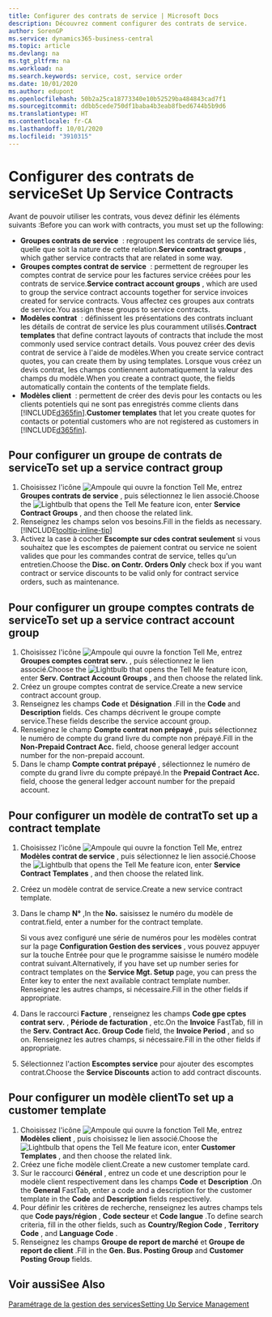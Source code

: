 ```yaml
---
title: Configurer des contrats de service | Microsoft Docs
description: Découvrez comment configurer des contrats de service.
author: SorenGP
ms.service: dynamics365-business-central
ms.topic: article
ms.devlang: na
ms.tgt_pltfrm: na
ms.workload: na
ms.search.keywords: service, cost, service order
ms.date: 10/01/2020
ms.author: edupont
ms.openlocfilehash: 50b2a25ca18773340e10b52529ba484843cad7f1
ms.sourcegitcommit: ddbb5cede750df1baba4b3eab8fbed6744b5b9d6
ms.translationtype: HT
ms.contentlocale: fr-CA
ms.lasthandoff: 10/01/2020
ms.locfileid: "3910315"
---
```

# <a name="set-up-service-contracts"></a><span data-ttu-id="31dba-103">Configurer des contrats de service</span><span class="sxs-lookup"><span data-stu-id="31dba-103">Set Up Service Contracts</span></span>
<span data-ttu-id="31dba-104">Avant de pouvoir utiliser les contrats, vous devez définir les éléments suivants :</span><span class="sxs-lookup"><span data-stu-id="31dba-104">Before you can work with contracts, you must set up the following:</span></span> 

* <span data-ttu-id="31dba-105">**Groupes contrats de service**  : regroupent les contrats de service liés, quelle que soit la nature de cette relation.</span><span class="sxs-lookup"><span data-stu-id="31dba-105">**Service contract groups** , which gather service contracts that are related in some way.</span></span>
* <span data-ttu-id="31dba-106">**Groupes comptes contrat de service**  : permettent de regrouper les comptes contrat de service pour les factures service créées pour les contrats de service.</span><span class="sxs-lookup"><span data-stu-id="31dba-106">**Service contract account groups** , which are used to group the service contract accounts together for service invoices created for service contracts.</span></span> <span data-ttu-id="31dba-107">Vous affectez ces groupes aux contrats de service.</span><span class="sxs-lookup"><span data-stu-id="31dba-107">You assign these groups to service contracts.</span></span>  
* <span data-ttu-id="31dba-108">**Modèles contrat**  : définissent les présentations des contrats incluant les détails de contrat de service les plus couramment utilisés.</span><span class="sxs-lookup"><span data-stu-id="31dba-108">**Contract templates** that define contract layouts of contracts that include the most commonly used service contract details.</span></span> <span data-ttu-id="31dba-109">Vous pouvez créer des devis contrat de service à l'aide de modèles.</span><span class="sxs-lookup"><span data-stu-id="31dba-109">When you create service contract quotes, you can create them by using templates.</span></span> <span data-ttu-id="31dba-110">Lorsque vous créez un devis contrat, les champs contiennent automatiquement la valeur des champs du modèle.</span><span class="sxs-lookup"><span data-stu-id="31dba-110">When you create a contract quote, the fields automatically contain the contents of the template fields.</span></span>
* <span data-ttu-id="31dba-111">**Modèles client**  : permettent de créer des devis pour les contacts ou les clients potentiels qui ne sont pas enregistrés comme clients dans [!INCLUDE[d365fin](includes/d365fin_md.md)].</span><span class="sxs-lookup"><span data-stu-id="31dba-111">**Customer templates** that let you create quotes for contacts or potential customers who are not registered as customers in [!INCLUDE[d365fin](includes/d365fin_md.md)].</span></span>  

## <a name="to-set-up-a-service-contract-group"></a><span data-ttu-id="31dba-112">Pour configurer un groupe de contrats de service</span><span class="sxs-lookup"><span data-stu-id="31dba-112">To set up a service contract group</span></span>  
1. <span data-ttu-id="31dba-113">Choisissez l'icône ![Ampoule qui ouvre la fonction Tell Me](media/ui-search/search_small.png "Dites-moi ce que vous voulez faire"), entrez **Groupes contrats de service** , puis sélectionnez le lien associé.</span><span class="sxs-lookup"><span data-stu-id="31dba-113">Choose the ![Lightbulb that opens the Tell Me feature](media/ui-search/search_small.png "Tell me what you want to do") icon, enter **Service Contract Groups** , and then choose the related link.</span></span>  
2. <span data-ttu-id="31dba-114">Renseignez les champs selon vos besoins.</span><span class="sxs-lookup"><span data-stu-id="31dba-114">Fill in the fields as necessary.</span></span> [!INCLUDE[tooltip-inline-tip](includes/tooltip-inline-tip_md.md)]
3. <span data-ttu-id="31dba-115">Activez la case à cocher **Escompte sur cdes contrat seulement** si vous souhaitez que les escomptes de paiement contrat ou service ne soient valides que pour les commandes contrat de service, telles qu'un entretien.</span><span class="sxs-lookup"><span data-stu-id="31dba-115">Choose the **Disc. on Contr. Orders Only** check box if you want contract or service discounts to be valid only for contract service orders, such as maintenance.</span></span>  

## <a name="to-set-up-a-service-contract-account-group"></a><span data-ttu-id="31dba-116">Pour configurer un groupe comptes contrats de service</span><span class="sxs-lookup"><span data-stu-id="31dba-116">To set up a service contract account group</span></span>  
1. <span data-ttu-id="31dba-117">Choisissez l'icône ![Ampoule qui ouvre la fonction Tell Me](media/ui-search/search_small.png "Dites-moi ce que vous voulez faire"), entrez **Groupes comptes contrat serv.** , puis sélectionnez le lien associé.</span><span class="sxs-lookup"><span data-stu-id="31dba-117">Choose the ![Lightbulb that opens the Tell Me feature](media/ui-search/search_small.png "Tell me what you want to do") icon, enter **Serv. Contract Account Groups** , and then choose the related link.</span></span>  
2. <span data-ttu-id="31dba-118">Créez un groupe comptes contrat de service.</span><span class="sxs-lookup"><span data-stu-id="31dba-118">Create a new service contract account group.</span></span>   
3. <span data-ttu-id="31dba-119">Renseignez les champs **Code** et **Désignation** .</span><span class="sxs-lookup"><span data-stu-id="31dba-119">Fill in the **Code** and **Description** fields.</span></span> <span data-ttu-id="31dba-120">Ces champs décrivent le groupe compte service.</span><span class="sxs-lookup"><span data-stu-id="31dba-120">These fields describe the service account group.</span></span>  
4. <span data-ttu-id="31dba-121">Renseignez le champ **Compte contrat non prépayé** , puis sélectionnez le numéro de compte du grand livre du compte non prépayé.</span><span class="sxs-lookup"><span data-stu-id="31dba-121">Fill in the **Non-Prepaid Contract Acc.** field, choose general ledger account number for the non-prepaid account.</span></span>  
5. <span data-ttu-id="31dba-122">Dans le champ **Compte contrat prépayé** , sélectionnez le numéro de compte du grand livre du compte prépayé.</span><span class="sxs-lookup"><span data-stu-id="31dba-122">In the **Prepaid Contract Acc.** field, choose the general ledger account number for the prepaid account.</span></span>  

## <a name="to-set-up-a-contract-template"></a><span data-ttu-id="31dba-123">Pour configurer un modèle de contrat</span><span class="sxs-lookup"><span data-stu-id="31dba-123">To set up a contract template</span></span>  
1. <span data-ttu-id="31dba-124">Choisissez l'icône ![Ampoule qui ouvre la fonction Tell Me](media/ui-search/search_small.png "Dites-moi ce que vous voulez faire"), entrez **Modèles contrat de service** , puis sélectionnez le lien associé.</span><span class="sxs-lookup"><span data-stu-id="31dba-124">Choose the ![Lightbulb that opens the Tell Me feature](media/ui-search/search_small.png "Tell me what you want to do") icon, enter **Service Contract Templates** , and then choose the related link.</span></span>  
2. <span data-ttu-id="31dba-125">Créez un modèle contrat de service.</span><span class="sxs-lookup"><span data-stu-id="31dba-125">Create a new service contract template.</span></span>  
3. <span data-ttu-id="31dba-126">Dans le champ **N°** ,</span><span class="sxs-lookup"><span data-stu-id="31dba-126">In the **No.**</span></span> <span data-ttu-id="31dba-127">saisissez le numéro du modèle de contrat.</span><span class="sxs-lookup"><span data-stu-id="31dba-127">field, enter a number for the contract template.</span></span>  
  
     <span data-ttu-id="31dba-128">Si vous avez configuré une série de numéros pour les modèles contrat sur la page **Configuration Gestion des services** , vous pouvez appuyer sur la touche Entrée pour que le programme saisisse le numéro modèle contrat suivant.</span><span class="sxs-lookup"><span data-stu-id="31dba-128">Alternatively, if you have set up number series for contract templates on the **Service Mgt. Setup** page, you can press the Enter key to enter the next available contract template number.</span></span> <span data-ttu-id="31dba-129">Renseignez les autres champs, si nécessaire.</span><span class="sxs-lookup"><span data-stu-id="31dba-129">Fill in the other fields if appropriate.</span></span>  
  
4. <span data-ttu-id="31dba-130">Dans le raccourci **Facture** , renseignez les champs **Code gpe cptes contrat serv.** , **Période de facturation** , etc.</span><span class="sxs-lookup"><span data-stu-id="31dba-130">On the **Invoice** FastTab, fill in the **Serv. Contract Acc. Group Code** field, the **Invoice Period** , and so on.</span></span> <span data-ttu-id="31dba-131">Renseignez les autres champs, si nécessaire.</span><span class="sxs-lookup"><span data-stu-id="31dba-131">Fill in the other fields if appropriate.</span></span>  
5. <span data-ttu-id="31dba-132">Sélectionnez l'action **Escomptes service** pour ajouter des escomptes contrat.</span><span class="sxs-lookup"><span data-stu-id="31dba-132">Choose the **Service Discounts** action to add contract discounts.</span></span>  

## <a name="to-set-up-a-customer-template"></a><span data-ttu-id="31dba-133">Pour configurer un modèle client</span><span class="sxs-lookup"><span data-stu-id="31dba-133">To set up a customer template</span></span>  
1. <span data-ttu-id="31dba-134">Choisissez l'icône ![Ampoule qui ouvre la fonction Tell Me](media/ui-search/search_small.png "Dites-moi ce que vous voulez faire"), entrez **Modèles client** , puis choisissez le lien associé.</span><span class="sxs-lookup"><span data-stu-id="31dba-134">Choose the ![Lightbulb that opens the Tell Me feature](media/ui-search/search_small.png "Tell me what you want to do") icon, enter **Customer Templates** , and then choose the related link.</span></span>  
2. <span data-ttu-id="31dba-135">Créez une fiche modèle client.</span><span class="sxs-lookup"><span data-stu-id="31dba-135">Create a new customer template card.</span></span>  
3. <span data-ttu-id="31dba-136">Sur le raccourci **Général** , entrez un code et une description pour le modèle client respectivement dans les champs **Code** et **Description** .</span><span class="sxs-lookup"><span data-stu-id="31dba-136">On the **General** FastTab, enter a code and a description for the customer template in the **Code** and **Description** fields respectively.</span></span> 
4. <span data-ttu-id="31dba-137">Pour définir les critères de recherche, renseignez les autres champs tels que **Code pays/région** , **Code secteur** et **Code langue** .</span><span class="sxs-lookup"><span data-stu-id="31dba-137">To define search criteria, fill in the other fields, such as **Country/Region Code** , **Territory Code** , and **Language Code** .</span></span>  
5. <span data-ttu-id="31dba-138">Renseignez les champs **Groupe de report de marché** et **Groupe de report de client** .</span><span class="sxs-lookup"><span data-stu-id="31dba-138">Fill in the **Gen. Bus. Posting Group** and **Customer Posting Group** fields.</span></span>  

## <a name="see-also"></a><span data-ttu-id="31dba-139">Voir aussi</span><span class="sxs-lookup"><span data-stu-id="31dba-139">See Also</span></span>
[<span data-ttu-id="31dba-140">Paramétrage de la gestion des services</span><span class="sxs-lookup"><span data-stu-id="31dba-140">Setting Up Service Management</span></span>](service-setup-service.md)